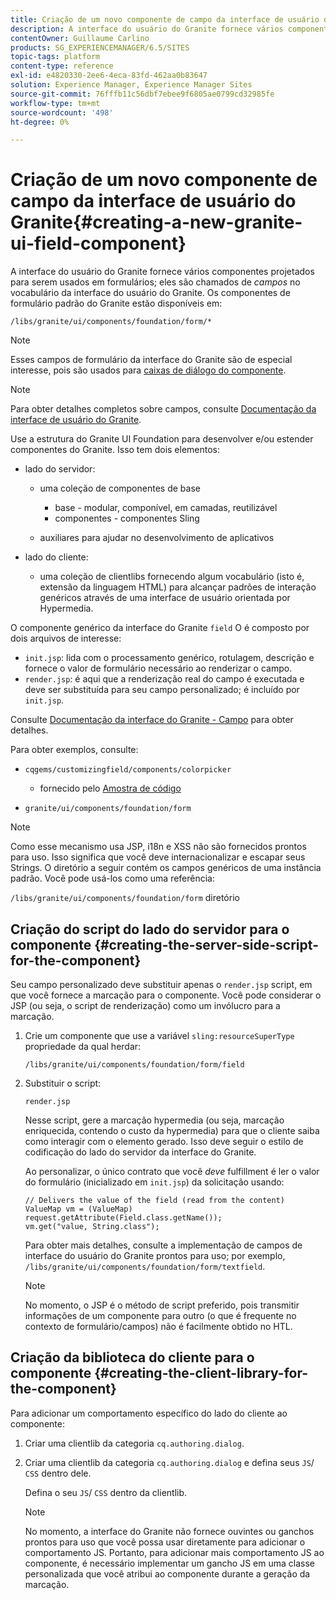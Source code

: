 ```yaml
---
title: Criação de um novo componente de campo da interface de usuário do Granite
description: A interface do usuário do Granite fornece vários componentes projetados para serem usados em formulários, chamados de campos
contentOwner: Guillaume Carlino
products: SG_EXPERIENCEMANAGER/6.5/SITES
topic-tags: platform
content-type: reference
exl-id: e4820330-2ee6-4eca-83fd-462aa0b83647
solution: Experience Manager, Experience Manager Sites
source-git-commit: 76fffb11c56dbf7ebee9f6805ae0799cd32985fe
workflow-type: tm+mt
source-wordcount: '498'
ht-degree: 0%

---
```


# Criação de um novo componente de campo da interface de usuário do Granite{#creating-a-new-granite-ui-field-component}

A interface do usuário do Granite fornece vários componentes projetados para serem usados em formulários; eles são chamados de *campos* no vocabulário da interface do usuário do Granite. Os componentes de formulário padrão do Granite estão disponíveis em:

`/libs/granite/ui/components/foundation/form/*`

>[!NOTE]
>
>Esses campos de formulário da interface do Granite são de especial interesse, pois são usados para [caixas de diálogo do componente](/help/sites-developing/developing-components.md).

>[!NOTE]
>
>Para obter detalhes completos sobre campos, consulte [Documentação da interface de usuário do Granite](https://developer.adobe.com/experience-manager/reference-materials/6-5/granite-ui/api/jcr_root/libs/granite/ui/index.html).

Use a estrutura do Granite UI Foundation para desenvolver e/ou estender componentes do Granite. Isso tem dois elementos:

* lado do servidor:

   * uma coleção de componentes de base

      * base - modular, componível, em camadas, reutilizável
      * componentes - componentes Sling

   * auxiliares para ajudar no desenvolvimento de aplicativos

* lado do cliente:

   * uma coleção de clientlibs fornecendo algum vocabulário (isto é, extensão da linguagem HTML) para alcançar padrões de interação genéricos através de uma interface de usuário orientada por Hypermedia.

O componente genérico da interface do Granite `field` O é composto por dois arquivos de interesse:

* `init.jsp`: lida com o processamento genérico, rotulagem, descrição e fornece o valor de formulário necessário ao renderizar o campo.
* `render.jsp`: é aqui que a renderização real do campo é executada e deve ser substituída para seu campo personalizado; é incluído por `init.jsp`.

Consulte [Documentação da interface do Granite - Campo](https://developer.adobe.com/experience-manager/reference-materials/6-5/granite-ui/api/jcr_root/libs/granite/ui/components/foundation/form/field/index.html) para obter detalhes.

Para obter exemplos, consulte:

* `cqgems/customizingfield/components/colorpicker`

   * fornecido pelo [Amostra de código](/help/sites-developing/developing-components-samples.md#code-sample-how-to-customize-dialog-fields)

* `granite/ui/components/foundation/form`

>[!NOTE]
>
>Como esse mecanismo usa JSP, i18n e XSS não são fornecidos prontos para uso. Isso significa que você deve internacionalizar e escapar seus Strings. O diretório a seguir contém os campos genéricos de uma instância padrão. Você pode usá-los como uma referência:
>
>`/libs/granite/ui/components/foundation/form` diretório

## Criação do script do lado do servidor para o componente {#creating-the-server-side-script-for-the-component}

Seu campo personalizado deve substituir apenas o `render.jsp` script, em que você fornece a marcação para o componente. Você pode considerar o JSP (ou seja, o script de renderização) como um invólucro para a marcação.

1. Crie um componente que use a variável `sling:resourceSuperType` propriedade da qual herdar:

   `/libs/granite/ui/components/foundation/form/field`

1. Substituir o script:

   `render.jsp`

   Nesse script, gere a marcação hypermedia (ou seja, marcação enriquecida, contendo o custo da hypermedia) para que o cliente saiba como interagir com o elemento gerado. Isso deve seguir o estilo de codificação do lado do servidor da interface do Granite.

   Ao personalizar, o único contrato que você *deve* fulfillment é ler o valor do formulário (inicializado em `init.jsp`) da solicitação usando:

   ```
   // Delivers the value of the field (read from the content)
   ValueMap vm = (ValueMap) request.getAttribute(Field.class.getName());
   vm.get("value, String.class");
   ```

   Para obter mais detalhes, consulte a implementação de campos de interface do usuário do Granite prontos para uso; por exemplo, `/libs/granite/ui/components/foundation/form/textfield`.

   >[!NOTE]
   >
   >No momento, o JSP é o método de script preferido, pois transmitir informações de um componente para outro (o que é frequente no contexto de formulário/campos) não é facilmente obtido no HTL.

## Criação da biblioteca do cliente para o componente {#creating-the-client-library-for-the-component}

Para adicionar um comportamento específico do lado do cliente ao componente:

1. Criar uma clientlib da categoria `cq.authoring.dialog`.
1. Criar uma clientlib da categoria `cq.authoring.dialog` e defina seus `JS`/ `CSS` dentro dele.

   Defina o seu `JS`/ `CSS` dentro da clientlib.

   >[!NOTE]
   >
   >No momento, a interface do Granite não fornece ouvintes ou ganchos prontos para uso que você possa usar diretamente para adicionar o comportamento JS. Portanto, para adicionar mais comportamento JS ao componente, é necessário implementar um gancho JS em uma classe personalizada que você atribui ao componente durante a geração da marcação.
